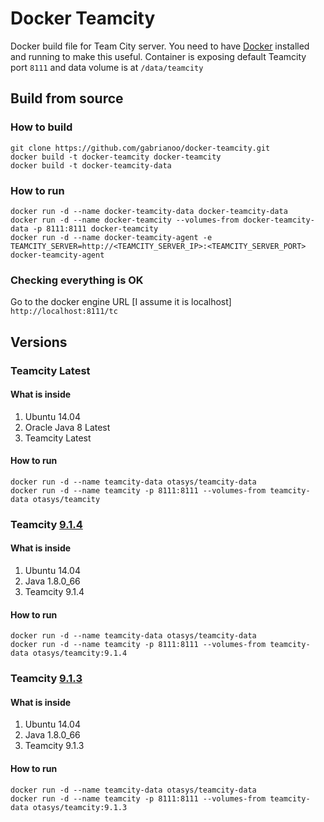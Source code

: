 # Docker Teamcity

Docker build file for Team City server. You need to have [Docker](https://www.docker.com/) installed and running to make this useful.
Container is exposing default Teamcity port `8111` and data volume is at `/data/teamcity`

## Build from source

### How to build

```
git clone https://github.com/gabrianoo/docker-teamcity.git
docker build -t docker-teamcity docker-teamcity
docker build -t docker-teamcity-data
```

### How to run

```
docker run -d --name docker-teamcity-data docker-teamcity-data
docker run -d --name docker-teamcity --volumes-from docker-teamcity-data -p 8111:8111 docker-teamcity
docker run -d --name docker-teamcity-agent -e TEAMCITY_SERVER=http://<TEAMCITY_SERVER_IP>:<TEAMCITY_SERVER_PORT> docker-teamcity-agent
```

### Checking everything is OK

Go to the docker engine URL [I assume it is localhost] `http://localhost:8111/tc`

## Versions

### Teamcity Latest

#### What is inside

1. Ubuntu 14.04
2. Oracle Java 8 Latest
3. Teamcity Latest

#### How to run

```
docker run -d --name teamcity-data otasys/teamcity-data
docker run -d --name teamcity -p 8111:8111 --volumes-from teamcity-data otasys/teamcity
```

### Teamcity [9.1.4](https://github.com/gabrianoo/docker-teamcity/releases/tag/9.1.4)

#### What is inside

1. Ubuntu 14.04
2. Java 1.8.0_66
3. Teamcity 9.1.4

#### How to run

```
docker run -d --name teamcity-data otasys/teamcity-data
docker run -d --name teamcity -p 8111:8111 --volumes-from teamcity-data otasys/teamcity:9.1.4
```


### Teamcity [9.1.3](https://github.com/gabrianoo/docker-teamcity/releases/tag/9.1.3)

#### What is inside

1. Ubuntu 14.04
2. Java 1.8.0_66
3. Teamcity 9.1.3

#### How to run

```
docker run -d --name teamcity-data otasys/teamcity-data
docker run -d --name teamcity -p 8111:8111 --volumes-from teamcity-data otasys/teamcity:9.1.3
```

